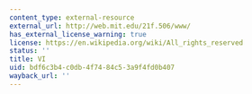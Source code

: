 ```yaml
---
content_type: external-resource
external_url: http://web.mit.edu/21f.506/www/
has_external_license_warning: true
license: https://en.wikipedia.org/wiki/All_rights_reserved
status: ''
title: VI
uid: bdf6c3b4-c0db-4f74-84c5-3a9f4fd0b407
wayback_url: ''
---
```

